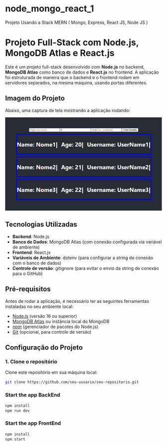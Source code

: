 # node_mongo_react_1
Projeto Usando a Stack MERN ( Mongo, Express, React JS, Node JS )

# Projeto Full-Stack com Node.js, MongoDB Atlas e React.js

Este é um projeto full-stack desenvolvido com **Node.js** no backend, **MongoDB Atlas** como banco de dados e **React.js** no frontend. A aplicação foi estruturada de maneira que o backend e o frontend rodam em servidores separados, na mesma máquina, usando portas diferentes.

## Imagem do Projeto

Abaixo, uma captura de tela mostrando a aplicação rodando:

![Aplicação Rodando](./project.png)

## Tecnologias Utilizadas

- **Backend**: Node.js
- **Banco de Dados**: MongoDB Atlas (com conexão configurada via variável de ambiente)
- **Frontend**: React.js
- **Variáveis de Ambiente**: dotenv (para configurar a string de conexão com o banco de dados)
- **Controle de versão**: gitignore (para evitar o envio da string de conexão para o GitHub)

## Pré-requisitos

Antes de rodar a aplicação, é necessário ter as seguintes ferramentas instaladas no seu ambiente local:

- [Node.js](https://nodejs.org/) (versão 16 ou superior)
- [MongoDB Atlas](https://www.mongodb.com/cloud/atlas) ou instância local do MongoDB
- [npm](https://www.npmjs.com/) (gerenciador de pacotes do Node.js)
- [Git](https://git-scm.com/) (opcional, para controle de versão)

## Configuração do Projeto

### 1. Clone o repositório

Clone este repositório em sua máquina local:

```bash
git clone https://github.com/seu-usuario/seu-repositorio.git

```
### Start the app BackEnd

```shell
npm install 
npm run dev
```

### Start the app FrontEnd

```shell
npm install 
npm start
```